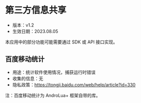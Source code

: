 # 第三方信息共享

- 版本：v1.2
- 生效日期：2023.08.05

本应用中的部分功能可能需要通过 SDK 或 API 接口实现。

## 百度移动统计

- 用途：统计软件使用情况，捕获运行时错误
- 收集的信息：无
- 隐私政策：<https://tongji.baidu.com/web/help/article?id=330>

注：百度移动统计为 AndroLua+ 框架自带的库。
